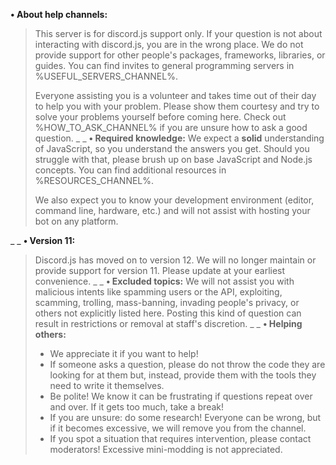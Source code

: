 **• About help channels:**
> This server is for discord.js support only. If your question is not about interacting with discord.js, you are in the wrong place. We do not provide support for other people's packages, frameworks, libraries, or guides. You can find invites to general programming servers in %USEFUL_SERVERS_CHANNEL%.
> 
> Everyone assisting you is a volunteer and takes time out of their day to help you with your problem. Please show them courtesy and try to solve your problems yourself before coming here. Check out %HOW_TO_ASK_CHANNEL% if you are unsure how to ask a good question.
_ _
**• Required knowledge:**
> We expect a __solid__ understanding of JavaScript, so you understand the answers you get. Should you struggle with that, please brush up on base JavaScript and Node.js concepts. You can find additional resources in %RESOURCES_CHANNEL%.
> 
> We also expect you to know your development environment (editor, command line, hardware, etc.) and will not assist with hosting your bot on any platform.

_ _
**• Version 11:**
> Discord.js has moved on to version 12. We will no longer maintain or provide support for version 11. Please update at your earliest convenience.
_ _
**• Excluded topics:**
> We will not assist you with malicious intents like spamming users or the API, exploiting, scamming, trolling, mass-banning, invading people's privacy, or others not explicitly listed here. Posting this kind of question can result in restrictions or removal at staff's discretion.
_ _
**• Helping others:**
> - We appreciate it if you want to help!
> - If someone asks a question, please do not throw the code they are looking for at them but, instead, provide them with the tools they need to write it themselves.
> - Be polite! We know it can be frustrating if questions repeat over and over. If it gets too much, take a break!
> - If you are unsure: do some research! Everyone can be wrong, but if it becomes excessive, we will remove you from the channel.
> - If you spot a situation that requires intervention, please contact moderators! Excessive mini-modding is not appreciated.
